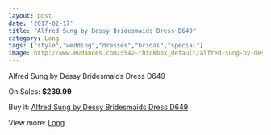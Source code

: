 ```yaml
---
layout: post
date: '2017-02-17'
title: "Alfred Sung by Dessy Bridesmaids Dress D649"
category: Long
tags: ["style","wedding","dresses","bridal","special"]
image: http://www.eudances.com/5542-thickbox_default/alfred-sung-by-dessy-bridesmaids-dress-d649.jpg
---
```

Alfred Sung by Dessy Bridesmaids Dress D649

On Sales: **$239.99**
<a href="https://www.eudances.com/en/long/1905-alfred-sung-by-dessy-bridesmaids-dress-d649.html"><amp-img layout="responsive" width="600" height="600" src="//www.eudances.com/5542-thickbox_default/alfred-sung-by-dessy-bridesmaids-dress-d649.jpg" alt="Alfred Sung by Dessy Bridesmaids Dress D649 0" /></a>
<a href="https://www.eudances.com/en/long/1905-alfred-sung-by-dessy-bridesmaids-dress-d649.html"><amp-img layout="responsive" width="600" height="600" src="//www.eudances.com/5543-thickbox_default/alfred-sung-by-dessy-bridesmaids-dress-d649.jpg" alt="Alfred Sung by Dessy Bridesmaids Dress D649 1" /></a>

Buy it: [Alfred Sung by Dessy Bridesmaids Dress D649](https://www.eudances.com/en/long/1905-alfred-sung-by-dessy-bridesmaids-dress-d649.html "Alfred Sung by Dessy Bridesmaids Dress D649")

View more: [Long](https://www.eudances.com/en/21-long "Long")
